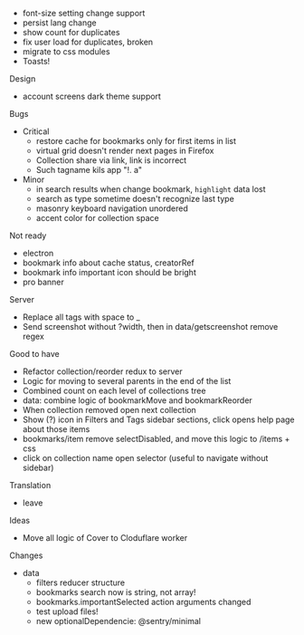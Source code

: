 - font-size setting change support
- persist lang change
- show count for duplicates
- fix user load for duplicates, broken
- migrate to css modules
- Toasts!

Design
- account screens dark theme support

Bugs
- Critical
    - restore cache for bookmarks only for first items in list
    - virtual grid doesn't render next pages in Firefox
    - Collection share via link, link is incorrect
    - Such tagname kils app "$%^&()(#@#$!. a"
- Minor
    - in search results when change bookmark, `highlight` data lost
    - search as type sometime doesn't recognize last type
    - masonry keyboard navigation unordered
    - accent color for collection space

Not ready
- electron
- bookmark info about cache status, creatorRef
- bookmark info important icon should be bright
- pro banner

Server
- Replace all tags with space to _
- Send screenshot without ?width, then in data/getscreenshot remove regex

Good to have
- Refactor collection/reorder redux to server
- Logic for moving to several parents in the end of the list
- Combined count on each level of collections tree
- data: combine logic of bookmarkMove and bookmarkReorder
- When collection removed open next collection
- Show (?) icon in Filters and Tags sidebar sections, click opens help page about those items
- bookmarks/item remove selectDisabled, and move this logic to /items + css
- click on collection name open selector (useful to navigate without sidebar)

Translation
- leave

Ideas
- Move all logic of Cover to Cloduflare worker

Changes
- data
    - filters reducer structure
    - bookmarks search now is string, not array!
    - bookmarks.importantSelected action arguments changed
    - test upload files!
    - new optionalDependencie: @sentry/minimal